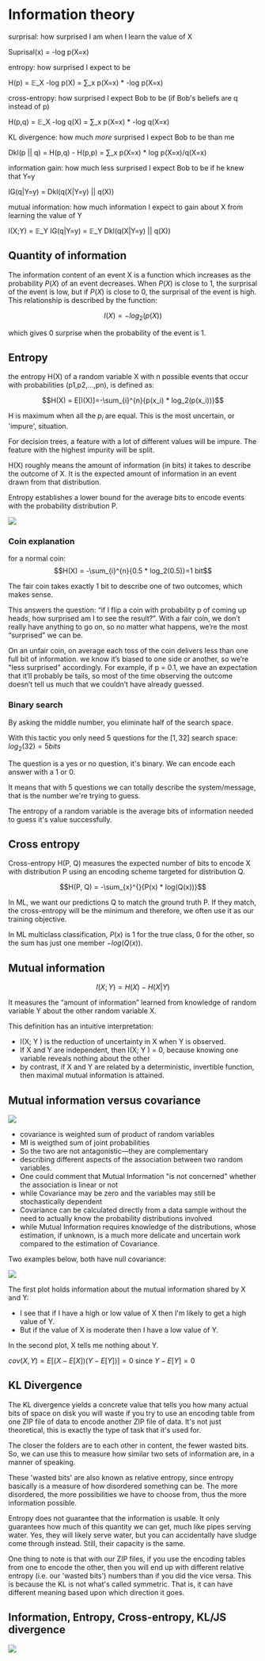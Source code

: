 # Information theory

surprisal: how surprised I am when I learn the value of X

  Suprisal(x) = -log p(X=x)

entropy: how surprised I expect to be

  H(p)        = 𝔼_X -log p(X) = ∑_x p(X=x) * -log p(X=x)

cross-entropy: how surprised I expect Bob to be (if Bob's beliefs are q instead of p)

  H(p,q)      = 𝔼_X -log q(X) = ∑_x p(X=x) * -log q(X=x)

KL divergence: how much *more* surprised I expect Bob to be than me

  Dkl(p || q) = H(p,q) - H(p,p) = ∑_x p(X=x) * log p(X=x)/q(X=x)

information gain: how much less surprised I expect Bob to be if he knew that Y=y

  IG(q|Y=y)   = Dkl(q(X|Y=y) || q(X))

mutual information: how much information I expect to gain about X from learning the value of Y

  I(X;Y)      = 𝔼_Y IG(q|Y=y) = 𝔼_Y Dkl(q(X|Y=y) || q(X))

## Quantity of information

The information content of an event X is a function which increases as the probability $P(X)$  of an event decreases. When $P(X)$ is close to 1, the surprisal of the event is low, but if $P(X)$ is close to 0, the surprisal of the event is high. This relationship is described by the function:

$$I(X) = -log_2(p(X))$$

which gives 0 surprise when the probability of the event is 1.

## Entropy

the entropy H(X) of a random variable X with n possible events that occur with probabilities (p1,p2,…,pn), is defined as:

$$H(X) = E[I(X)]=-\sum_{i}^{n}{p(x_i) * log_2(p(x_i))}$$

H is maximum when all the $p_i$ are equal. This is the most uncertain, or 'impure', situation.

For decision trees, a feature with a lot of different values will be impure. The feature with the highest impurity will be split.

H(X) roughly means the amount of information (in bits) it takes to describe the outcome of X. It is the expected amount of information in an event drawn from that distribution.

Entropy establishes a lower bound for the average bits to encode events with the probability distribution P.

![](entropy.png)

### Coin explanation

for a normal coin:
$$H(X) = -\sum_{i}^{n}{0.5 * log_2(0.5)}=1 bit$$

The fair coin takes exactly 1 bit to describe one of two outcomes, which makes sense.

This answers the question: “if I flip a coin with probability p of coming up heads, how surprised am I to see the result?”. With a fair coin, we don’t really have anything to go on, so no matter what happens, we’re the most “surprised” we can be.

On an unfair coin, on average each toss of the coin delivers less than one full bit of information. we know it’s biased to one side or another, so we’re "less surprised" accordingly. For example, if p = 0.1, we have an expectation that it’ll probably be tails, so most of the time observing the outcome doesn’t tell us much that we couldn’t have already guessed.

### Binary search

By asking the middle number, you eliminate half of the search space.

With this tactic you only need 5 questions for the $[1,32]$ search space: $log_2(32)=5 bits$

The question is a yes or no question, it's binary. We can encode each answer with a 1 or 0.

It means that with 5 questions we can totally describe the system/message, that is the number we're trying to guess.

The entropy of a random variable is the average bits of information needed to guess it's value successfully.

## Cross entropy

Cross-entropy H(P, Q) measures the expected number of bits to encode X with distribution P using an encoding scheme targeted for distribution Q.

$$H(P, Q) = -\sum_{x}^{}{P(x) * log(Q(x))}$$

In ML, we want our predictions Q to match the ground truth P. If they match, the cross-entropy will be the minimum and therefore, we often use it as our training objective.

In ML multiclass classification, $P(x)$ is $1$ for the true class, $0$ for the other, so the sum has just one member $-log(Q(x))$.

## Mutual information

$$I(X;Y) = H(X) - H(X|Y)$$

It measures the “amount of information” learned from knowledge of random variable Y about the other random variable X.

This definition has an intuitive interpretation:

- I(X; Y ) is the reduction of uncertainty in X when Y is observed.
- If X and Y are independent, then I(X; Y ) = 0, because knowing one variable reveals nothing about the other
- by contrast, if X and Y are related by a deterministic, invertible function, then maximal mutual information is attained.

## Mutual information versus covariance

![](./mutual_inf_vs_cov.png)

- covariance is weighted sum of product of random variables
- MI is weigthed sum of joint probabilities
- So the two are not antagonistic—they are complementary
- describing different aspects of the association between two random variables.
- One could comment that Mutual Information "is not concerned" whether the association is linear or not
- while Covariance may be zero and the variables may still be stochastically dependent
- Covariance can be calculated directly from a data sample without the need to actually know the probability distributions involved
- while Mutual Information requires knowledge of the distributions, whose estimation, if unknown, is a much more delicate and uncertain work compared to the estimation of Covariance.

Two examples below, both have null covariance:

![](./mutual_inf_vs_cov_ex.png)

The first plot holds information about the mutual information shared by X and Y:

- I see that if I have a high or low value of X then I'm likely to get a high value of Y.
- But if the value of X is moderate then I have a low value of Y.

In the second plot, X tells me nothing about Y.

$cov(X, Y) = E[(X-E[X])(Y-E[Y])] = 0$ since $Y-E[Y] = 0$

## KL Divergence

The KL divergence yields a concrete value that tells you how many actual bits of space on disk you will waste if you try to use an encoding table from one ZIP file of data to encode another ZIP file of data. It's not just theoretical, this is exactly the type of task that it's used for.

The closer the folders are to each other in content, the fewer wasted bits. So, we can use this to measure how similar two sets of information are, in a manner of speaking.

These 'wasted bits' are also known as relative entropy, since entropy basically is a measure of how disordered something can be. The more disordered, the more possibilities we have to choose from, thus the more information possible.

Entropy does not guarantee that the information is usable. It only guarantees how much of this quantity we can get, much like pipes serving water. Yes, they will likely serve water, but you can accidentally have sludge come through instead. Still, their capacity is the same.

One thing to note is that with our ZIP files, if you use the encoding tables from one to encode the other, then you will end up with different relative entropy (i.e. our 'wasted bits') numbers than if you did the vice versa. This is because the KL is not what's called symmetric. That is, it can have different meaning based upon which direction it goes.

## Information, Entropy, Cross-entropy, KL/JS divergence

![](./information-entropy-kl-js-divergence.jpg)
